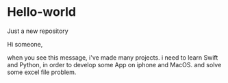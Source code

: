# Hello-world
Just a new repository

Hi someone,

when you see this message, i've made many projects. 
i need to learn Swift and Python, in order to develop some App on iphone and MacOS.
and solve some excel file problem.
